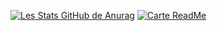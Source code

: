 <!--
**Virdrox/Virdrox** is a ✨ _special_ ✨ repository because its `README.md` (this file) appears on your GitHub profile.

Here are some ideas to get you started:

- 🔭 I’m currently working on ...
- 🌱 I’m currently learning ...
- 👯 I’m looking to collaborate on ...
- 🤔 I’m looking for help with ...
- 💬 Ask me about ...
- 📫 How to reach me: ...
- 😄 Pronouns: ...
- ⚡ Fun fact: ...
-->

[![Les Stats GitHub de Anurag](https://github-readme-stats.vercel.app/api?username=Virdrox&theme=codeSTACKr)](https://github.com/anuraghazra/github-readme-stats)
[![Carte ReadMe](https://github-readme-stats.vercel.app/api/pin/?username=Virdrox&repo=SQLtoPYSQLITE3&theme=codeSTACKr)](https://github.com/anuraghazra/github-readme-stats)
